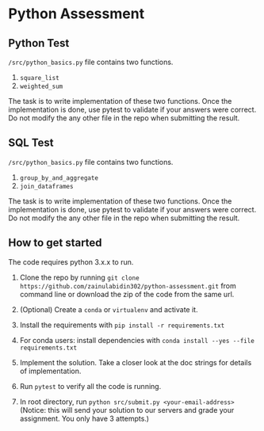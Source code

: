 # Python Assessment

## Python Test
`/src/python_basics.py` file contains two functions.
1. `square_list`
2. `weighted_sum`

The task is to write implementation of these two functions. Once 
the implementation is done, use pytest to validate if your answers
were correct. Do not modify the any other file in the repo when submitting the result.

## SQL Test
`/src/python_basics.py` file contains two functions.
1. `group_by_and_aggregate`
2. `join_dataframes`

The task is to write implementation of these two functions. Once 
the implementation is done, use pytest to validate if your answers
were correct. Do not modify the any other file in the repo when submitting the result.

## How to get started

The code requires python 3.x.x to run.

1. Clone the repo by running `git clone https://github.com/zainulabidin302/python-assessment.git` from command line or download the zip of the code from the same url.

2. (Optional) Create a `conda` or `virtualenv` and activate it.
3. Install the requirements with `pip install -r requirements.txt`
4. For conda users: install dependencies with `conda install --yes --file requirements.txt`
5. Implement the solution. Take a closer look at the doc strings for details of implementation.
6. Run `pytest` to verify all the code is running.
7. In root directory, run `python src/submit.py <your-email-address>` (Notice: this will send your solution to our servers and grade your assignment. You only have 3 attempts.)

